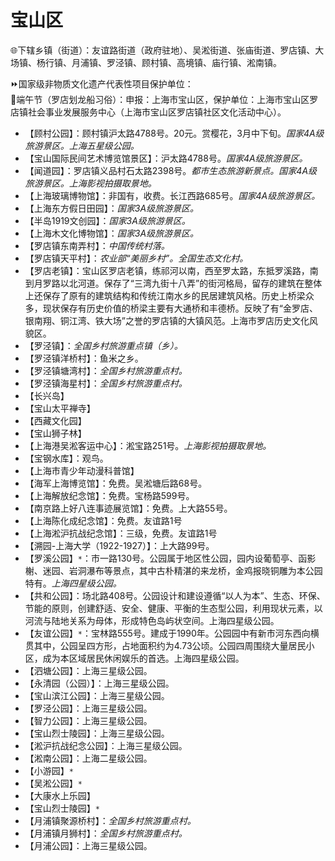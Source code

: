 # 宝山区  
🌐下辖乡镇（街道）：友谊路街道（政府驻地）、吴淞街道、张庙街道、罗店镇、大场镇、杨行镇、月浦镇、罗泾镇、顾村镇、高境镇、庙行镇、淞南镇。  
  
⏩国家级非物质文化遗产代表性项目保护单位：  
🔸端午节（罗店划龙船习俗）：申报：上海市宝山区，保护单位：上海市宝山区罗店镇社会事业发展服务中心（上海市宝山区罗店镇社区文化活动中心）。   
  
* 【顾村公园】：顾村镇沪太路4788号。20元。赏樱花，3月中下旬。*国家4A级旅游景区。上海五星级公园。*  
* 【宝山国际民间艺术博览馆景区】：沪太路4788号。*国家4A级旅游景区。*  
* 【闻道园】：罗店镇义品村石太路2398号。*都市生态旅游新景点。国家4A级旅游景区。上海影视拍摄取景地。*  
* 【上海玻璃博物馆】：非国有，收费。长江西路685号。*国家4A级旅游景区。*  
* 【上海东方假日田园】：*国家3A级旅游景区。*  
* 【半岛1919文创园】：*国家3A级旅游景区。*  
* 【上海木文化博物馆】：*国家3A级旅游景区。*  
* 【罗店镇东南弄村】：*中国传统村落。*  
* 【罗店镇天平村】：*农业部“美丽乡村”。全国生态文化村。*  
* 【罗店老镇】：宝山区罗店老镇，练祁河以南，西至罗太路，东抵罗溪路，南到月罗路以北河道。保存了“三湾九街十八弄”的街河格局，留存的建筑在整体上还保存了原有的建筑结构和传统江南水乡的民居建筑风格。历史上桥梁众多，现状保存有历史价值的桥梁主要有大通桥和丰德桥。反映了有“金罗店、银南翔、铜江湾、铁大场”之誉的罗店镇的大镇风范。上海市罗店历史文化风貌区。  
* 【罗泾镇】：*全国乡村旅游重点镇（乡）。*  
* 【罗泾镇洋桥村】：鱼米之乡。  
* 【罗泾镇塘湾村】：*全国乡村旅游重点村。*  
* 【罗泾镇海星村】：*全国乡村旅游重点村。*  
* 【长兴岛】  
* 【宝山太平禅寺】  
* 【西藏文化园】  
* 【宝山狮子林】  
* 【上海港吴淞客运中心】：淞宝路251号。*上海影视拍摄取景地。*  
* 【宝钢水库】：观鸟。  
* 【上海市青少年动漫科普馆】  
* 【海军上海博览馆】：免费。吴淞塘后路68号。  
* 【上海解放纪念馆】：免费。宝杨路599号。  
* 【南京路上好八连事迹展览馆】：免费。上大路55号。  
* 【上海陈化成纪念馆】：免费。友谊路1号  
* 【上海淞沪抗战纪念馆】：三级，免费。友谊路1号  
* 【溯园-上海大学（1922-1927）】：上大路99号。  
* 【罗溪公园】`*`：市一路130号。公园属于地区性公园，园内设葡萄亭、函影榭、迷园、岩洞瀑布等景点，其中古朴精湛的来龙桥，金鸡报晓铜雕为本公园特有。*上海四星级公园。*  
* 【共和公园】：场北路408号。公园设计和建设遵循“以人为本”、生态、环保、节能的原则，创建舒适、安全、健康、平衡的生态型公园，利用现状元素，以河流与陆地关系为母体，形成特色岛屿状空间。上海四星级公园。  
* 【友谊公园】`*`：宝林路555号。建成于1990年。公园园中有新市河东西向横贯其中，公园呈四方形，占地面积约为4.73公顷。公园四周围绕大量居民小区，成为本区域居民休闲娱乐的首选。上海四星级公园。  
* 【泗塘公园】：上海三星级公园。  
* 【永清园（公园）】：上海三星级公园。  
* 【宝山滨江公园】：上海三星级公园。  
* 【罗泾公园】：上海三星级公园。  
* 【智力公园】：上海三星级公园。  
* 【宝山烈士陵园】：上海三星级公园。  
* 【淞沪抗战纪念公园】：上海三星级公园。  
* 【淞南公园】：上海二星级公园。  
* 【小游园】`*`  
* 【吴淞公园】`*`  
* 【大康水上乐园】  
* 【宝山烈士陵园】`*`  
* 【月浦镇聚源桥村】：*全国乡村旅游重点村。*  
* 【月浦镇月狮村】：*全国乡村旅游重点村。*  
* 【月浦公园】：上海三星级公园。  